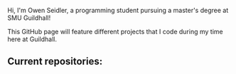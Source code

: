 Hi, I'm Owen Seidler, a programming student pursuing a master's degree at SMU Guildhall!

This GitHub page will feature different projects that I code during my time here at Guildhall. 

Current repositories:
- 

<!---
oseidler/oseidler is a ✨ special ✨ repository because its `README.md` (this file) appears on your GitHub profile.
You can click the Preview link to take a look at your changes.
--->
